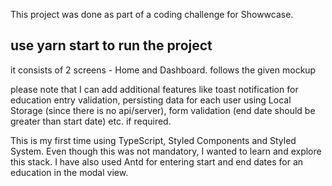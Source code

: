 This project was done as part of a coding challenge for Showwcase.

## use yarn start to run the project
it consists of 2 screens - Home and Dashboard. follows the given mockup

please note that I can add additional features like toast notification for education entry validation, persisting data for each user using Local Storage (since there is no api/server), form validation (end date should be greater than start date) etc. if required.

This is my first time using TypeScript, Styled Components and Styled System. Even though this was not mandatory, I wanted to learn and explore this stack.
I have also used Antd for entering start and end dates for an education in the modal view.
